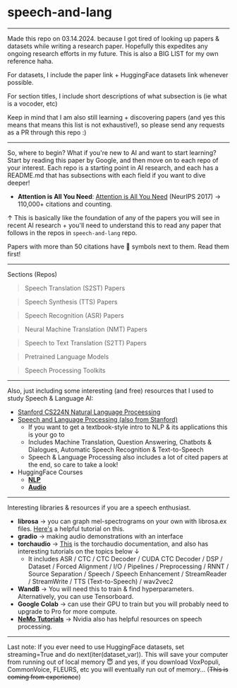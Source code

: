 # speech-and-lang
<hr/>

Made this repo on 03.14.2024. because I got tired of looking up papers & datasets while writing a research paper. Hopefully this expedites any ongoing research efforts in my future. This is also a BIG LIST for my own reference haha.

For datasets, I include the paper link + HuggingFace datasets link whenever possible.

For section titles, I include short descriptions of what subsection is (ie what is a vocoder, etc)

Keep in mind that I am also still learning + discovering papers (and yes this means that means this list is not exhaustive!), so please send any requests as a PR through this repo :) 

<hr/>

So, where to begin? What if you're new to AI and want to start learning?
Start by reading this paper by Google, and then move on to each repo of your interest.
Each repo is a starting point in AI research, and each has a README.md that has subsections with each field if you want to dive deeper!
- <b>Attention is All You Need</b>: [Attention is All You Need](https://proceedings.neurips.cc/paper_files/paper/2017/file/3f5ee243547dee91fbd053c1c4a845aa-Paper.pdf) (NeurIPS 2017) &rarr; 110,000+ citations and counting.
  
&uarr; This is basically like the foundation of any of the papers you will see in recent AI research + you'll need to understand this to read any paper that follows in the repos in `speech-and-lang` repo.

Papers with more than 50 citations have :stars: symbols next to them. Read them first!

<hr/>

Sections (Repos)
> Speech Translation (S2ST) Papers

> Speech Synthesis (TTS) Papers

> Speech Recognition (ASR) Papers

> Neural Machine Translation (NMT) Papers

> Speech to Text Translation (S2TT) Papers

> Pretrained Language Models

> Speech Processing Toolkits

<hr/>

Also, just including some interesting (and free) resources that I used to study Speech & Language AI:
* [Stanford CS224N Natural Language Proceessing](https://web.stanford.edu/class/cs224n/)
* [Speech and Language Processing (also from Stanford)](https://web.stanford.edu/~jurafsky/slp3/)
    * If you want to get a textbook-style intro to NLP & its applications this is your go to
    * Includes Machine Translation, Question Answering, Chatbots & Dialogues, Automatic Speech Recognition & Text-to-Speech
    * Speech & Language Processing also includes a lot of cited papers at the end, so care to take a look!
* HuggingFace Courses
    * [<b>NLP</b>](https://huggingface.co/learn/nlp-course/chapter1/1)
    * [<b>Audio</b>](https://huggingface.co/learn/audio-course/chapter0/introduction)
 
<hr/>

Interesting libraries & resources if you are a speech enthusiast.
* <b>librosa</b> &rarr; you can graph mel-spectrograms on your own with librosa.ex files. [Here's](https://librosa.org/doc/main/generated/librosa.feature.melspectrogram.html) a helpful tutorial on this.
* <b>gradio</b> &rarr; making audio demonstrations with an interface
* <b>torchaudio</b> &rarr; [This](https://pytorch.org/audio/stable/index.html) is the torchaudio documentation, and also has interesting tutorials on the topics below &darr;
    * It includes ASR / CTC / CTC Decoder / CUDA CTC Decoder / DSP / Dataset / Forced Alignment / I/O / Pipelines / Preprocessing / RNNT / Source Separation / Speech / Speech Enhancement / StreamReader / StreamWrite / TTS (Text-to-Speech) / wav2vec2
* <b>WandB</b> &rarr; You will need this to train & find hyperparameters. Alternatively, you can use Tensorboard.
* <b>Google Colab</b> &rarr; can use their GPU to train but you will probably need to upgrade to Pro for more compute.
* <b>[NeMo Tutorials](https://nvidia.github.io/NeMo/)</b> &rarr; Nvidia also has helpful resources on speech processing.

<hr/>

Last note:
If you ever need to use HuggingFace datasets, set streaming=True and do next(iter(dataset_var)).
This will save your computer from running out of local memory :innocent: and yes, if you download VoxPopuli, CommonVoice, FLEURS, etc you will eventually run out of memory... (~~This is coming from experience~~)
